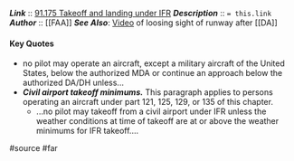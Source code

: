 ***Link***      :: [91.175 Takeoff and landing under IFR](https://www.ecfr.gov/current/title-14/section-91.175)
***Description***      :: `= this.link`
***Author*** :: [[FAA]]
***See Also***: [Video](https://www.reddit.com/r/aviation/comments/1174xvw/this_is_how_weather_can_change_rapidly/) of loosing sight of runway after [[DA]]

#### Key Quotes
* no pilot may operate an aircraft, except a military aircraft of the United States, below the authorized MDA or continue an approach below the authorized DA/DH unless...
* ***Civil airport takeoff minimums.*** This paragraph applies to persons operating an aircraft under part 121, 125, 129, or 135 of this chapter.
	* ...no pilot may takeoff from a civil airport under IFR unless the weather conditions at time of takeoff are at or above the weather minimums for IFR takeoff....

#source #far 